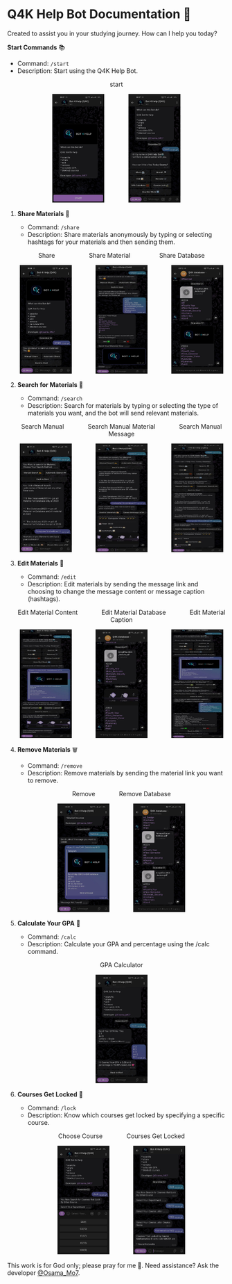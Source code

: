 # Q4K Help Bot Documentation 🤖

Created to assist you in your studying journey. How can I help you today?

**Start Commands** 📚
   - Command: `/start`
   - Description: Start using the Q4K Help Bot.

   <p align="center">
     <span>start</span>
   </p>

   <p align="center">
     <img src="https://github.com/OsamaM0/Q4K-Bot-4-Help/blob/main/Image/begin.jpg" width="120" height="250"/> &nbsp;&nbsp;&nbsp;&nbsp;&nbsp;&nbsp;&nbsp;&nbsp;&nbsp;&nbsp;&nbsp;&nbsp;
     <img src="https://github.com/OsamaM0/Q4K-Bot-4-Help/blob/main/Image/start.jpg" width="120" height="250"/>
   </p>
   

1. **Share Materials** 📨
   - Command: `/share`
   - Description: Share materials anonymously by typing or selecting hashtags for your materials and then sending them.

   <p align="center">
     <span>Share &nbsp;&nbsp;&nbsp;&nbsp;&nbsp;&nbsp;&nbsp;&nbsp;&nbsp;&nbsp;&nbsp;&nbsp;&nbsp;&nbsp;&nbsp;&nbsp;&nbsp;&nbsp;</span>
     <span>Share Material &nbsp;&nbsp;&nbsp;&nbsp;&nbsp;&nbsp;&nbsp;&nbsp;&nbsp;&nbsp;&nbsp;&nbsp;&nbsp;&nbsp;&nbsp;</span>
     <span>Share Database </span>
   </p>

   <p align="center">
     <img src="https://github.com/OsamaM0/Q4K-Bot-4-Help/blob/main/Image/share.jpg" width="120" height="250"/> &nbsp;&nbsp;&nbsp;&nbsp;&nbsp;&nbsp;&nbsp;&nbsp;&nbsp;&nbsp;&nbsp;&nbsp;
     <img src="https://github.com/OsamaM0/Q4K-Bot-4-Help/blob/main/Image/share_mat.jpg" width="120" height="250"/> &nbsp;&nbsp;&nbsp;&nbsp;&nbsp;&nbsp;&nbsp;&nbsp;&nbsp;&nbsp;&nbsp;&nbsp;
     <img src="https://github.com/OsamaM0/Q4K-Bot-4-Help/blob/main/Image/share_database.jpg" width="120" height="250"/>
   </p>

2. **Search for Materials** 🔎
   - Command: `/search`
   - Description: Search for materials by typing or selecting the type of materials you want, and the bot will send relevant materials.

   <p align="center">
     <span>Search Manual &nbsp;&nbsp;&nbsp;&nbsp;&nbsp;&nbsp;&nbsp;&nbsp;&nbsp;&nbsp;&nbsp;&nbsp;</span>
     <span>Search Manual Material  &nbsp;&nbsp;&nbsp;&nbsp;&nbsp;&nbsp;&nbsp;&nbsp;&nbsp;&nbsp;&nbsp;&nbsp;</span>
     <span>Search Manual Message </span>
   </p>

   <p align="center">
     <img src="https://github.com/OsamaM0/Q4K-Bot-4-Help/blob/main/Image/search_manual.jpg" width="120" height="250"/> &nbsp;&nbsp;&nbsp;&nbsp;&nbsp;&nbsp;&nbsp;&nbsp;&nbsp;&nbsp;&nbsp;&nbsp;
     <img src="https://github.com/OsamaM0/Q4K-Bot-4-Help/blob/main/Image/search_manual_mat.jpg" width="120" height="250"/> &nbsp;&nbsp;&nbsp;&nbsp;&nbsp;&nbsp;&nbsp;&nbsp;&nbsp;&nbsp;&nbsp;&nbsp;
     <img src="https://github.com/OsamaM0/Q4K-Bot-4-Help/blob/main/Image/search_manual_message.jpg" width="120" height="250"/>
   </p>

3. **Edit Materials** 📝
   - Command: `/edit`
   - Description: Edit materials by sending the message link and choosing to change the message content or message caption (hashtags).

   <p align="center">
     <span>Edit Material Content &nbsp;&nbsp;&nbsp;&nbsp;&nbsp;&nbsp;&nbsp;&nbsp;&nbsp;&nbsp;&nbsp;&nbsp;</span>
     <span>Edit Material Database &nbsp;&nbsp;&nbsp;&nbsp;&nbsp;&nbsp;&nbsp;&nbsp;&nbsp;&nbsp;&nbsp;&nbsp;</span>
     <span>Edit Material Caption </span>
   </p>

   <p align="center">
     <img src="https://github.com/OsamaM0/Q4K-Bot-4-Help/blob/main/Image/edit_mat.jpg" width="120" height="250"/> &nbsp;&nbsp;&nbsp;&nbsp;&nbsp;&nbsp;&nbsp;&nbsp;&nbsp;&nbsp;&nbsp;&nbsp;
     <img src="https://github.com/OsamaM0/Q4K-Bot-4-Help/blob/main/Image/edit_mat_database.jpg" width="120" height="250"/> &nbsp;&nbsp;&nbsp;&nbsp;&nbsp;&nbsp;&nbsp;&nbsp;&nbsp;&nbsp;&nbsp;&nbsp;
     <img src="https://github.com/OsamaM0/Q4K-Bot-4-Help/blob/main/Image/edit_caption.jpg" width="120" height="250"/>
   </p>

4. **Remove Materials** 🗑️
   - Command: `/remove`
   - Description: Remove materials by sending the material link you want to remove.

   <p align="center">
     <span>Remove &nbsp;&nbsp;&nbsp;&nbsp;&nbsp;&nbsp;&nbsp;&nbsp;&nbsp;&nbsp;&nbsp;&nbsp;</span>
     <span>Remove Database </span>
   </p>

   <p align="center">
     <img src="https://github.com/OsamaM0/Q4K-Bot-4-Help/blob/main/Image/remove.jpg" width="120" height="250"/> &nbsp;&nbsp;&nbsp;&nbsp;&nbsp;&nbsp;&nbsp;&nbsp;&nbsp;&nbsp;&nbsp;&nbsp;
     <img src="https://github.com/OsamaM0/Q4K-Bot-4-Help/blob/main/Image/remove_database.jpg" width="120" height="250"/>
   </p>

5. **Calculate Your GPA** 🧮
   - Command: `/calc`
   - Description: Calculate your GPA and percentage using the /calc command.

   <p align="center">
     <span>GPA Calculator</span>
   </p>

   <p align="center">
     <img src="https://github.com/OsamaM0/Q4K-Bot-4-Help/blob/main/Image/gpa.jpg" width="120" height="250"/>
   </p>

6. **Courses Get Locked** 🚫
   - Command: `/lock`
   - Description: Know which courses get locked by specifying a specific course.

   <p align="center">
     <span>Choose Course  &nbsp;&nbsp;&nbsp;&nbsp;&nbsp;&nbsp;&nbsp;&nbsp;&nbsp;&nbsp;&nbsp;&nbsp;</span>
     <span>Courses Get Locked  </span>
   </p>

   <p align="center">
     <img src="https://github.com/OsamaM0/Q4K-Bot-4-Help/blob/main/Image/lock_1.jpg" width="120" height="250"/> &nbsp;&nbsp;&nbsp;&nbsp;&nbsp;&nbsp;&nbsp;&nbsp;&nbsp;&nbsp;&nbsp;&nbsp;
     <img src="https://github.com/OsamaM0/Q4K-Bot-4-Help/blob/main/Image/lock.jpg" width="120" height="250"/>
   </p>

This work is for God only; please pray for me 💖. Need assistance? Ask the developer [@Osama_Mo7](https://t.me/Osama_Mo7).
